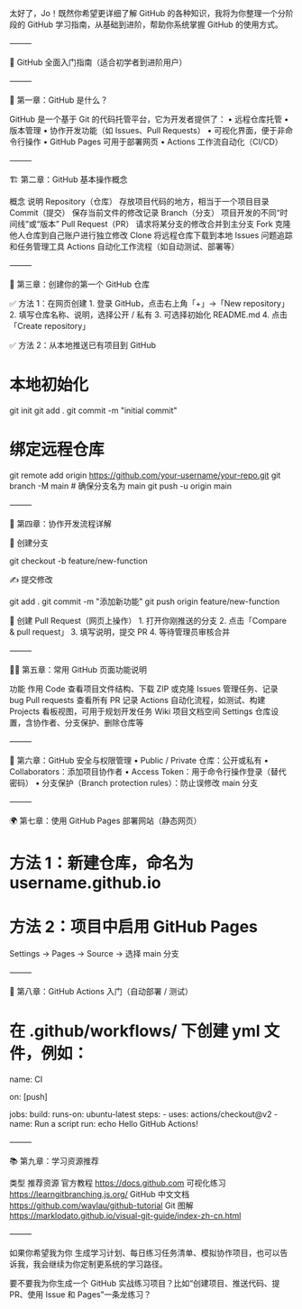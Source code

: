 太好了，Jo！既然你希望更详细了解 GitHub 的各种知识，我将为你整理一个分阶段的 GitHub 学习指南，从基础到进阶，帮助你系统掌握 GitHub 的使用方式。

⸻

🚀 GitHub 全面入门指南（适合初学者到进阶用户）

⸻

🧩 第一章：GitHub 是什么？

GitHub 是一个基于 Git 的代码托管平台，它为开发者提供了：
	•	远程仓库托管
	•	版本管理
	•	协作开发功能（如 Issues、Pull Requests）
	•	可视化界面，便于非命令行操作
	•	GitHub Pages 可用于部署网页
	•	Actions 工作流自动化（CI/CD）

⸻

🏗️ 第二章：GitHub 基本操作概念

概念	说明
Repository（仓库）	存放项目代码的地方，相当于一个项目目录
Commit（提交）	保存当前文件的修改记录
Branch（分支）	项目开发的不同“时间线”或“版本”
Pull Request（PR）	请求将某分支的修改合并到主分支
Fork	克隆他人仓库到自己账户进行独立修改
Clone	将远程仓库下载到本地
Issues	问题追踪和任务管理工具
Actions	自动化工作流程（如自动测试、部署等）


⸻

🧪 第三章：创建你的第一个 GitHub 仓库

✅ 方法 1：在网页创建
	1.	登录 GitHub，点击右上角「+」→「New repository」
	2.	填写仓库名称、说明，选择公开 / 私有
	3.	可选择初始化 README.md
	4.	点击「Create repository」

✅ 方法 2：从本地推送已有项目到 GitHub

# 本地初始化
git init
git add .
git commit -m "initial commit"

# 绑定远程仓库
git remote add origin https://github.com/your-username/your-repo.git
git branch -M main  # 确保分支名为 main
git push -u origin main


⸻

🔁 第四章：协作开发流程详解

🌿 创建分支

git checkout -b feature/new-function

✍️ 提交修改

git add .
git commit -m "添加新功能"
git push origin feature/new-function

📮 创建 Pull Request（网页上操作）
	1.	打开你刚推送的分支
	2.	点击「Compare & pull request」
	3.	填写说明，提交 PR
	4.	等待管理员审核合并

⸻

🧑‍💻 第五章：常用 GitHub 页面功能说明

功能	作用
Code	查看项目文件结构、下载 ZIP 或克隆
Issues	管理任务、记录 bug
Pull requests	查看所有 PR 记录
Actions	自动化流程，如测试、构建
Projects	看板视图，可用于规划开发任务
Wiki	项目文档空间
Settings	仓库设置，含协作者、分支保护、删除仓库等


⸻

🔐 第六章：GitHub 安全与权限管理
	•	Public / Private 仓库：公开或私有
	•	Collaborators：添加项目协作者
	•	Access Token：用于命令行操作登录（替代密码）
	•	分支保护（Branch protection rules）：防止误修改 main 分支

⸻

🌍 第七章：使用 GitHub Pages 部署网站（静态网页）

# 方法 1：新建仓库，命名为 username.github.io
# 方法 2：项目中启用 GitHub Pages
Settings → Pages → Source → 选择 main 分支


⸻

🔄 第八章：GitHub Actions 入门（自动部署 / 测试）

# 在 .github/workflows/ 下创建 yml 文件，例如：
name: CI

on: [push]

jobs:
  build:
    runs-on: ubuntu-latest
    steps:
    - uses: actions/checkout@v2
    - name: Run a script
      run: echo Hello GitHub Actions!


⸻

📚 第九章：学习资源推荐

类型	推荐资源
官方教程	https://docs.github.com
可视化练习	https://learngitbranching.js.org/
GitHub 中文文档	https://github.com/waylau/github-tutorial
Git 图解	https://marklodato.github.io/visual-git-guide/index-zh-cn.html


⸻

如果你希望我为你 生成学习计划、每日练习任务清单、模拟协作项目，也可以告诉我，我会继续为你定制更系统的学习路径。

要不要我为你生成一个 GitHub 实战练习项目？比如“创建项目、推送代码、提 PR、使用 Issue 和 Pages”一条龙练习？
